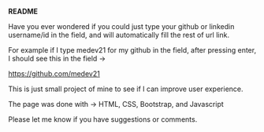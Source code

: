 **README**

Have you ever wondered if you could just type your github or linkedin username/id in the field, and will automatically fill the rest of url link.

For example if I type medev21 for my github in the field, after pressing enter, I should see this in the field ->

https://github.com/medev21

This is just small project of mine to see if I can improve user experience.

The page was done with -> HTML, CSS, Bootstrap, and Javascript

Please let me know if you have suggestions or comments.
